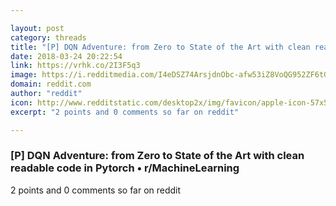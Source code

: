 ```yaml
---

layout: post
category: threads
title: "[P] DQN Adventure: from Zero to State of the Art with clean readable code in Pytorch"
date: 2018-03-24 20:22:54
link: https://vrhk.co/2I3F5q3
image: https://i.redditmedia.com/I4eDSZ74ArsjdnObc-afw53iZ8VoQG952ZF6tGN9r0s.jpg?w=320&s=1da50b5c963d6d4422563a8bdcfd2f1f
domain: reddit.com
author: "reddit"
icon: http://www.redditstatic.com/desktop2x/img/favicon/apple-icon-57x57.png
excerpt: "2 points and 0 comments so far on reddit"

---
```


### [P] DQN Adventure: from Zero to State of the Art with clean readable code in Pytorch • r/MachineLearning

2 points and 0 comments so far on reddit